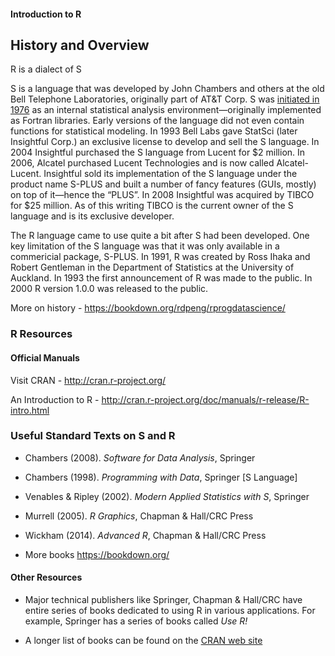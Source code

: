 #### Introduction to R

## History and Overview

R is a dialect of S

S is a language that was developed by John Chambers and others at the old Bell Telephone Laboratories, originally part of AT&T Corp. S was [initiated in 1976](http://cm.bell-labs.com/stat/doc/94.11.ps) as an internal statistical analysis environment—originally implemented as Fortran libraries. Early versions of the language did not even contain functions for statistical modeling. In 1993 Bell Labs gave StatSci (later Insightful Corp.) an exclusive license to develop and sell the S language. In 2004 Insightful purchased the S language from Lucent for \$2 million. In 2006, Alcatel purchased Lucent Technologies and is now called Alcatel-Lucent. Insightful sold its implementation of the S language under the product name S-PLUS and built a number of fancy features (GUIs, mostly) on top of it—hence the “PLUS”. In 2008 Insightful was acquired by TIBCO for \$25 million. As of this writing TIBCO is the current owner of the S language and is its exclusive developer.

The R language came to use quite a bit after S had been developed. One key limitation of the S language was that it was only available in a commericial package, S-PLUS. In 1991, R was created by Ross Ihaka and Robert Gentleman in the Department of Statistics at the University of Auckland. In 1993 the first announcement of R was made to the public. In 2000 R version 1.0.0 was released to the public.

More on history - <https://bookdown.org/rdpeng/rprogdatascience/>

### R Resources

#### Official Manuals

Visit CRAN - <http://cran.r-project.org/>

An Introduction to R - <http://cran.r-project.org/doc/manuals/r-release/R-intro.html>

### Useful Standard Texts on S and R

-   Chambers (2008). *Software for Data Analysis*, Springer

-   Chambers (1998). *Programming with Data*, Springer [S Language]

-   Venables & Ripley (2002). *Modern Applied Statistics with S*, Springer

-   Murrell (2005). *R Graphics*, Chapman & Hall/CRC Press

-   Wickham (2014). *Advanced R*, Chapman & Hall/CRC Press

-   More books <https://bookdown.org/>

#### Other Resources

-   Major technical publishers like Springer, Chapman & Hall/CRC have entire series of books dedicated to using R in various applications. For example, Springer has a series of books called *Use R!*

-   A longer list of books can be found on the [CRAN web site](http://www.r-project.org/doc/bib/R-books.html)
